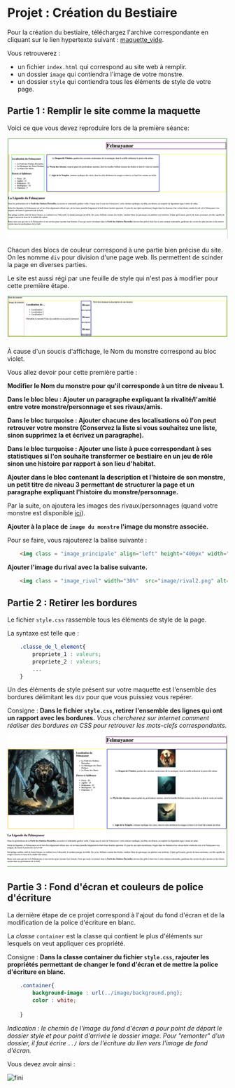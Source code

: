 # Projet : Création du Bestiaire

Pour la création du bestiaire, téléchargez l'archive correspondante en cliquant sur le lien hypertexte suivant : [maquette_vide](./projet_site_eleve.zip).

Vous retrouverez : 

- un fichier `index.html` qui correspond au site web à remplir.
- un dossier `image` qui contiendra l'image de votre monstre.
- un dossier `style` qui contiendra tous les éléments de style de votre page.

## Partie 1 : Remplir le site comme la maquette

Voici ce que vous devez reproduire lors de la première séance: 

![a_reproduire](./a_reproduire.png)

Chacun des blocs de couleur correspond à une partie bien précise du site.
On les nomme `div` pour division d'une page web. Ils permettent de scinder la page en diverses parties.

Le site est aussi régi par une feuille de style qui n'est pas à modifier pour cette première étape.

![base](./base.png)

À cause d'un soucis d'affichage, le Nom du monstre correspond au bloc violet.

Vous allez devoir pour cette première partie : 

**Modifier le Nom du monstre pour qu'il corresponde à un titre de niveau 1.**

**Dans le bloc bleu : Ajouter un paragraphe expliquant la rivalité/l'amitié entre votre monstre/personnage et ses rivaux/amis.**

**Dans le bloc turquoise : Ajouter chacune des localisations où l'on peut retrouver votre monstre (Conservez la liste si vous souhaitez une liste, sinon supprimez la et écrivez un paragraphe).**

**Dans le bloc turquoise : Ajouter une liste à puce correspondant à ses statistiques si l'on souhaite transformer ce bestiaire en un jeu de rôle sinon une histoire par rapport à son lieu d'habitat.**

**Ajouter dans le bloc contenant la description et l'histoire de son monstre, un petit titre de niveau 3 permettant de structurer la page et un paragraphe expliquant l'histoire du monstre/personnage.**

Par la suite, on ajoutera les images des rivaux/personnages (quand votre monstre est disponible [ici](./monstres.md)).

**Ajouter à la place de `image du monstre` l'image du monstre associée.**

Pour se faire, vous rajouterez la balise suivante :  

```html
    <img class = "image_principale" align="left" height="400px" width="400px" src="image/votre_prenom.png" alt="nom_du_monstre"/>
```

**Ajouter l'image du rival avec la balise suivante.**

```html
    <img class = "image_rival" width="30%"  src="image/rival2.png" alt="Rival 2"/>
```

## Partie 2 : Retirer les bordures

Le fichier `style.css` rassemble tous les éléments de style de la page.

La syntaxe est telle que : 

```css
    .classe_de_l_element{
        propriete_1 : valeurs;
        propriete_2 : valeurs;
        ...
    }

```

Un des éléments de style présent sur votre maquette est l'ensemble des bordures délimitant les `div` pour que vous puissiez vous repérer.

Consigne : **Dans le fichier `style.css`, retirer l'ensemble des lignes qui ont un rapport avec les bordures.**
*Vous chercherez sur internet comment réaliser des bordures en CSS pour retrouver les mots-clefs correspondants.*

![final](./presque_fini.png)

## Partie 3 : Fond d'écran et couleurs de police d'écriture

La dernière étape de ce projet correspond à l'ajout du fond d'écran et de la modification de la police d'écriture en blanc.

La *classe* `container` est la classe qui contient le plus d'éléments sur lesquels on veut appliquer ces propriété.

Consigne : **Dans la classe container du fichier `style.css`, rajouter les propriétés permettant de changer le fond d'écran et de mettre la police d'écriture en blanc.**

```css
    .container{
        background-image : url(../image/background.png);
        color : white;

    }

```

*Indication : le chemin de l'image du fond d'écran a pour point de départ le dossier style et pour point d'arrivée le dossier image. Pour "remonter" d'un dossier, il faut écrire `../` lors de l'écriture du lien vers l'image de fond d'écran.*

Vous devez avoir ainsi :

![fini](./final.png)